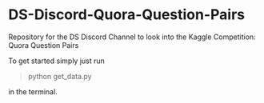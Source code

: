 # DS-Discord-Quora-Question-Pairs
Repository for the DS Discord Channel to look into the Kaggle Competition: Quora Question Pairs

To get started simply just run

> python get_data.py

in the terminal.
